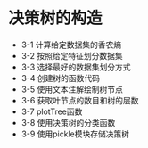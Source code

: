 # 决策树的构造

* 3-1 计算给定数据集的香农熵
* 3-2 按照给定特征划分数据集
* 3-3 选择最好的数据集划分方式
* 3-4 创建树的函数代码
* 3-5 使用文本注解绘制树节点
* 3-6 获取叶节点的数目和树的层数
* 3-7 plotTree函数
* 3-8 使用决策树的分类函数
* 3-9 使用pickle模块存储决策树